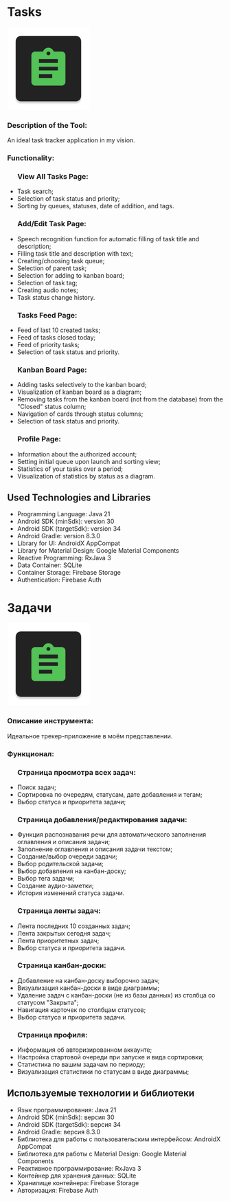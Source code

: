 # Tasks

![Application Logo](logo.png)

<h3>Description of the Tool:</h3>
<p>An ideal task tracker application in my vision.</p>

<h3>Functionality:</h3>
<ul>
<h3>View All Tasks Page:</h3>
<li>Task search;</li>
<li>Selection of task status and priority;</li>
<li>Sorting by queues, statuses, date of addition, and tags.</li>

<h3>Add/Edit Task Page:</h3>
<li>Speech recognition function for automatic filling of task title and description;</li>
<li>Filling task title and description with text;</li>
<li>Creating/choosing task queue;</li>
<li>Selection of parent task;</li>
<li>Selection for adding to kanban board;</li>
<li>Selection of task tag;</li>
<li>Creating audio notes;</li>
<li>Task status change history.</li>

<h3>Tasks Feed Page:</h3>
<li>Feed of last 10 created tasks;</li>
<li>Feed of tasks closed today;</li>
<li>Feed of priority tasks;</li>
<li>Selection of task status and priority.</li>

<h3>Kanban Board Page:</h3>
<li>Adding tasks selectively to the kanban board;</li>
<li>Visualization of kanban board as a diagram;</li>
<li>Removing tasks from the kanban board (not from the database) from the "Closed" status column;</li>
<li>Navigation of cards through status columns;</li>
<li>Selection of task status and priority.</li>

<h3>Profile Page:</h3>
<li>Information about the authorized account;</li>
<li>Setting initial queue upon launch and sorting view;</li>
<li>Statistics of your tasks over a period;</li>
<li>Visualization of statistics by status as a diagram.</li>

</ul>

## Used Technologies and Libraries
- Programming Language: Java 21
- Android SDK (minSdk): version 30
- Android SDK (targetSdk): version 34
- Android Gradle: version 8.3.0
- Library for UI: AndroidX AppCompat
- Library for Material Design: Google Material Components
- Reactive Programming: RxJava 3
- Data Container: SQLite
- Container Storage: Firebase Storage
- Authentication: Firebase Auth

# Задачи

![Логотип приложения](logo.png)

<h3>Описание инструмента:</h3>
<p>Идеальное трекер-приложение в моём представлении.</p>

<h3>Функционал:</h3>
<ul>
<h3>Страница просмотра всех задач:</h3>
<li>Поиск задач;</li>
<li>Сортировка по очередям, статусам, дате добавления и тегам;</li>
<li>Выбор статуса и приоритета задачи;</li>

<h3>Страница добавления/редактирования задачи:</h3>
<li>Функция распознавания речи для автоматического заполнения оглавления и описания задачи;</li>
<li>Заполнение оглавления и описания задачи текстом;</li>
<li>Создание/выбор очереди задачи;</li>
<li>Выбор родительской задачи;</li>
<li>Выбор добавления на канбан-доску;</li>
<li>Выбор тега задачи;</li>
<li>Создание аудио-заметки;</li>
<li>История изменений статуса задачи.</li>

<h3>Страница ленты задач:</h3>
<li>Лента последних 10 созданных задач;</li>
<li>Лента закрытых сегодня задач;</li>
<li>Лента приоритетных задач;</li>
<li>Выбор статуса и приоритета задачи.</li>

<h3>Страница канбан-доски:</h3>
<li>Добавление на канбан-доску выборочно задач;</li>
<li>Визуализация канбан-доски в виде диаграммы;</li>
<li>Удаление задач с канбан-доски (не из базы данных) из столбца со статусом "Закрыта";</li>
<li>Навигация карточек по столбцам статусов;</li>
<li>Выбор статуса и приоритета задачи.</li>

<h3>Страница профиля:</h3>
<li>Информация об авторизированном аккаунте;</li>
<li>Настройка стартовой очереди при запуске и вида сортировки;</li>
<li>Статистика по вашим задачам по периоду;</li>
<li>Визуализация статистики по статусам в виде диаграммы;</li>

</ul>

## Используемые технологии и библиотеки
- Язык программирования: Java 21
- Android SDK (minSdk): версия 30
- Android SDK (targetSdk): версия 34
- Android Gradle: версия 8.3.0
- Библиотека для работы с пользовательским интерфейсом: AndroidX AppCompat
- Библиотека для работы с Material Design: Google Material Components
- Реактивное программирование: RxJava 3
- Контейнер для хранения данных: SQLite
- Хранилище контейнера: Firebase Storage
- Авторизация: Firebase Auth
